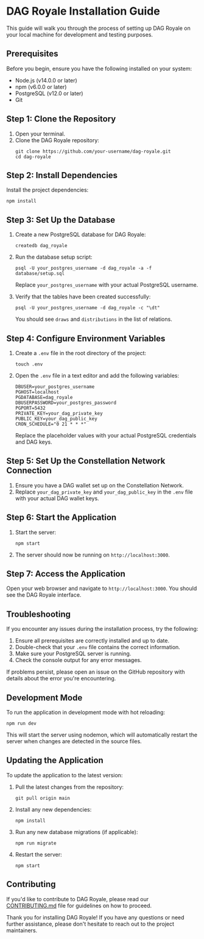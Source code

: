 # DAG Royale Installation Guide

This guide will walk you through the process of setting up DAG Royale on your local machine for development and testing purposes.

## Prerequisites

Before you begin, ensure you have the following installed on your system:

- Node.js (v14.0.0 or later)
- npm (v6.0.0 or later)
- PostgreSQL (v12.0 or later)
- Git

## Step 1: Clone the Repository

1. Open your terminal.
2. Clone the DAG Royale repository:
   ```
   git clone https://github.com/your-username/dag-royale.git
   cd dag-royale
   ```

## Step 2: Install Dependencies

Install the project dependencies:

```
npm install
```

## Step 3: Set Up the Database

1. Create a new PostgreSQL database for DAG Royale:
   ```
   createdb dag_royale
   ```

2. Run the database setup script:
   ```
   psql -U your_postgres_username -d dag_royale -a -f database/setup.sql
   ```
   Replace `your_postgres_username` with your actual PostgreSQL username.

3. Verify that the tables have been created successfully:
   ```
   psql -U your_postgres_username -d dag_royale -c "\dt"
   ```
   You should see `draws` and `distributions` in the list of relations.

## Step 4: Configure Environment Variables

1. Create a `.env` file in the root directory of the project:
   ```
   touch .env
   ```

2. Open the `.env` file in a text editor and add the following variables:
   ```
   DBUSER=your_postgres_username
   PGHOST=localhost
   PGDATABASE=dag_royale
   DBUSERPASSWORD=your_postgres_password
   PGPORT=5432
   PRIVATE_KEY=your_dag_private_key
   PUBLIC_KEY=your_dag_public_key
   CRON_SCHEDULE="0 21 * * *"
   ```
   Replace the placeholder values with your actual PostgreSQL credentials and DAG keys.

## Step 5: Set Up the Constellation Network Connection

1. Ensure you have a DAG wallet set up on the Constellation Network.
2. Replace `your_dag_private_key` and `your_dag_public_key` in the `.env` file with your actual DAG wallet keys.

## Step 6: Start the Application

1. Start the server:
   ```
   npm start
   ```

2. The server should now be running on `http://localhost:3000`.

## Step 7: Access the Application

Open your web browser and navigate to `http://localhost:3000`. You should see the DAG Royale interface.

## Troubleshooting

If you encounter any issues during the installation process, try the following:

1. Ensure all prerequisites are correctly installed and up to date.
2. Double-check that your `.env` file contains the correct information.
3. Make sure your PostgreSQL server is running.
4. Check the console output for any error messages.

If problems persist, please open an issue on the GitHub repository with details about the error you're encountering.

## Development Mode

To run the application in development mode with hot reloading:

```
npm run dev
```

This will start the server using nodemon, which will automatically restart the server when changes are detected in the source files.

## Updating the Application

To update the application to the latest version:

1. Pull the latest changes from the repository:
   ```
   git pull origin main
   ```

2. Install any new dependencies:
   ```
   npm install
   ```

3. Run any new database migrations (if applicable):
   ```
   npm run migrate
   ```

4. Restart the server:
   ```
   npm start
   ```

## Contributing

If you'd like to contribute to DAG Royale, please read our [CONTRIBUTING.md](CONTRIBUTING.md) file for guidelines on how to proceed.

Thank you for installing DAG Royale! If you have any questions or need further assistance, please don't hesitate to reach out to the project maintainers.
